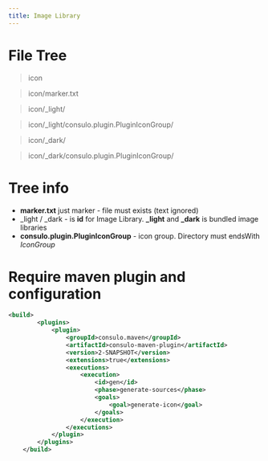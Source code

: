 ```yaml
---
title: Image Library
---
```


# File Tree

> icon

> icon/marker.txt

> icon/_light/

> icon/_light/consulo.plugin.PluginIconGroup/

> icon/_dark/

> icon/_dark/consulo.plugin.PluginIconGroup/

# Tree info

 * **marker.txt** just marker - file must exists (text ignored)
 * _light / _dark - is **id** for Image Library. **_light** and **_dark** is bundled image libraries
 * **consulo.plugin.PluginIconGroup** - icon group. Directory must endsWith *IconGroup*


# Require maven plugin and configuration

```xml
<build>
		<plugins>
			<plugin>
				<groupId>consulo.maven</groupId>
				<artifactId>consulo-maven-plugin</artifactId>
				<version>2-SNAPSHOT</version>
				<extensions>true</extensions>
				<executions>
					<execution>
						<id>gen</id>
						<phase>generate-sources</phase>
						<goals>
							<goal>generate-icon</goal>
						</goals>
					</execution>
				</executions>
			</plugin>
		</plugins>
	</build>
```